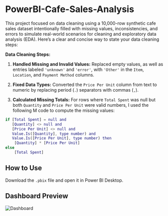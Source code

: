 # PowerBI-Cafe-Sales-Analysis
This project focused on data cleaning using a 10,000-row synthetic cafe sales dataset intentionally filled with missing values, inconsistencies, and errors to simulate real-world scenarios for cleaning and exploratory data analysis (EDA).
Here’s a clear and concise way to state your data cleaning steps:

**Data Cleaning Steps:**

1. **Handled Missing and Invalid Values:** Replaced empty values, as well as entries labeled `'unknown'` and `'error'`, with `'Other'` in the `Item`, `Location`, and `Payment Method` columns.

2. **Fixed Data Types:** Converted the `Price Per Unit` column from text to numeric by replacing period (`.`) separators with commas (`,`).

3. **Calculated Missing Totals:** For rows where `Total Spent` was null but both `Quantity` and `Price Per Unit` were valid numbers, I used the following M code to compute the missing values:

```m
if [Total Spent] = null and 
   [Quantity] <> null and 
   [Price Per Unit] <> null and 
   Value.Is([Quantity], type number) and 
   Value.Is([Price Per Unit], type number) then
    [Quantity] * [Price Per Unit]
else
    [Total Spent]
```
## How to Use
Download the `.pbix` file and open it in Power BI Desktop.
## Dashboard Preview

![Dashboard](./screenshots/overview.png)
